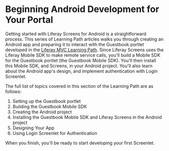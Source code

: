 # Beginning Android Development for Your Portal [](id=beginning-android-development-for-your-portal)

Getting started with Liferay Screens for Android is a straightforward process. 
This series of Learning Path articles walks you through creating an Android app 
and preparing it to interact with the Guestbook portlet developed in the 
[Liferay MVC Learning Path](/develop/tutorials/-/knowledge_base/6-2/writing-a-liferay-mvc-application). 
Since Liferay Screens uses the Liferay Mobile SDK to make remote service calls, 
you'll build a Mobile SDK for the Guestbook portlet (the Guestbook Mobile SDK). 
You'll then install this Mobile SDK, and Screens, in your Android project. 
You'll also learn about the Android app's design, and implement authentication 
with Login Screenlet. 

The full list of topics covered in this section of the Learning Path are as 
follows:

1.  Setting up the Guestbook portlet
2.  Building the Guestbook Mobile SDK
3.  Creating the Android project
4.  Installing the Guestbook Mobile SDK and Liferay Screens in the Android 
    project
5.  Designing Your App
6.  Using Login Screenlet for Authentication

When you finish, you'll be ready to start developing your first Screenlet.
